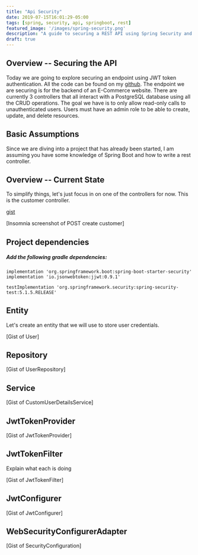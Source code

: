```yaml
---
title: "Api Security"
date: 2019-07-15T16:01:29-05:00
tags: [spring, security, api, springboot, rest]
featured_image: '/images/spring-security.png'
description: "A guide to securing a REST API using Spring Security and JWT token authentication."
draft: true
---
```


## Overview -- Securing the API 

Today we are going to explore securing an endpoint using JWT token authentication. All the code can be found on my [github](https://github.com/SDiamante13/ordering-system). The endpoint we are securing is for the backend of an E-Commerce website. There are currently 3 controllers that all interact with a PostgreSQL database using all the CRUD operations. The goal we have is to only allow read-only calls to unauthenticated users. Users must have an admin role to be able to create, update, and delete resources.

## Basic Assumptions

Since we are diving into a project that has already been started, I am assuming you have some knowledge of Spring Boot and how to write a rest controller.

## Overview -- Current State

To simplify things, let's just focus in on one of the controllers for now. This is the customer controller.


[gist]()

[Insomnia screenshot of POST create customer]

## Project dependencies

##### Add the following gradle dependencies:
```
implementation 'org.springframework.boot:spring-boot-starter-security'
implementation 'io.jsonwebtoken:jjwt:0.9.1'

testImplementation 'org.springframework.security:spring-security-test:5.1.5.RELEASE'
```

## Entity

Let's create an entity that we will use to store user credentials.

[Gist of User]

## Repository

[Gist of UserRepository]

## Service

[Gist of CustomUserDetailsService]

## JwtTokenProvider

[Gist of JwtTokenProvider]

## JwtTokenFilter

Explain what each is doing

[Gist of JwtTokenFilter]

## JwtConfigurer

[Gist of JwtConfigurer]


## WebSecurityConfigurerAdapter

[Gist of SecurityConfiguration]




